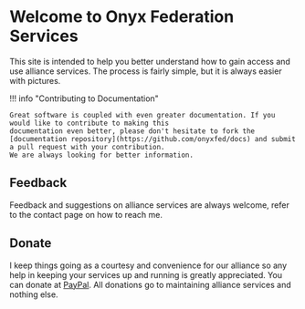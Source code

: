 # Welcome to Onyx Federation Services

This site is intended to help you better understand how to gain access and use alliance services. The process is fairly simple, but it is always easier with pictures. 

!!! info "Contributing to Documentation"
    
    Great software is coupled with even greater documentation. If you would like to contribute to making this 
    documentation even better, please don't hesitate to fork the 
    [documentation repository](https://github.com/onyxfed/docs) and submit a pull request with your contribution. 
    We are always looking for better information.

## Feedback

Feedback and suggestions on alliance services are always welcome, refer to the contact page on how to reach me.


## Donate

I keep things going as a courtesy and convenience for our alliance so any help in keeping your services up and running is greatly appreciated. You can donate at [PayPal](https://paypal.me/pools/c/83iFIpAOMk). All donations go to maintaining alliance services and nothing else.